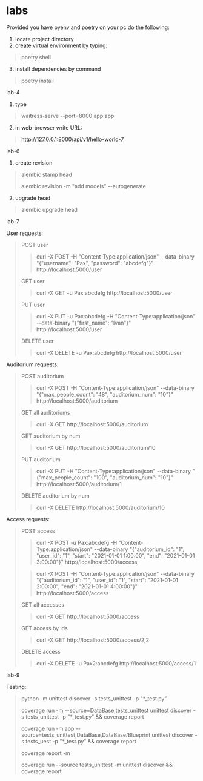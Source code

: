 # labs

Provided you have pyenv and poetry on your pc do the following:

1. locate project directory
2. create virtual environment by typing:

> poetry shell

3. install dependencies by command

> poetry install

lab-4

1. type

> waitress-serve --port=8000 app:app

2. in web-browser write URL:

> http://127.0.0.1:8000/api/v1/hello-world-7

lab-6

1. create revision

> alembic stamp head
> 
> alembic revision -m "add models" --autogenerate

2. upgrade head

> alembic upgrade head

lab-7

User requests:
> POST user
>
>> curl -X POST -H "Content-Type:application/json" --data-binary "{\"username\": \"Pax\", \"password\": \"abcdefg\"}" http://localhost:5000/user
>
> GET user
>
>> curl -X GET -u Pax:abcdefg http://localhost:5000/user
>
> PUT user
>
>> curl -X PUT -u Pax:abcdefg -H "Content-Type:application/json" --data-binary "{\"first_name\": \"Ivan\"}" http://localhost:5000/user
>
> DELETE user
>
>> curl -X DELETE -u Pax:abcdefg http://localhost:5000/user


Auditorium requests:
> POST auditorium
> 
>> curl -X POST -H "Content-Type:application/json" --data-binary "{\"max_people_count\": \"48\", \"auditorium_num\": \"10\"}" http://localhost:5000/auditorium
>
> GET all auditoriums
> 
>> curl -X GET http://localhost:5000/auditorium
>
> GET auditorium by num
> 
>> curl -X GET http://localhost:5000/auditorium/10
>
> PUT auditorium
>
>> curl -X PUT -H "Content-Type:application/json" --data-binary "{\"max_people_count\": \"100\", \"auditorium_num\": \"10\"}" http://localhost:5000/auditorium/1
>
> DELETE auditorium by num
>
>> curl -X DELETE http://localhost:5000/auditorium/10

Access requests:
> POST access
> 
>> curl -X POST -u Pax:abcdefg -H "Content-Type:application/json" --data-binary "{\"auditorium_id\": \"1\", \"user_id\": \"1\", \"start\": \"2021-01-01 1:00:00\", \"end\": \"2021-01-01 3:00:00\"}" http://localhost:5000/access
> 
>> curl -X POST -H "Content-Type:application/json" --data-binary "{\"auditorium_id\": \"1\", \"user_id\": \"1\", \"start\": \"2021-01-01 2:00:00\", \"end\": \"2021-01-01 4:00:00\"}" http://localhost:5000/access
> 
> GET all accesses
> 
>> curl -X GET http://localhost:5000/access
>
> GET access by ids
> 
>> curl -X GET http://localhost:5000/access/2,2
> 
> DELETE access
> 
>> curl -X DELETE -u Pax2:abcdefg http://localhost:5000/access/1

lab-9

Testing:

> python -m unittest discover -s tests_unittest -p "*_test.py"
> 
> coverage run -m --source=DataBase,tests_unittest unittest discover -s tests_unittest -p "*_test.py" && coverage report
> 
> 
> coverage run -m app --source=tests_unittest,DataBase,DataBase/Blueprint unittest discover -s tests_uest -p "*_test.py" && coverage report
> 
> coverage report -m
> 
> coverage run --source tests_unittest -m unittest discover && coverage report
